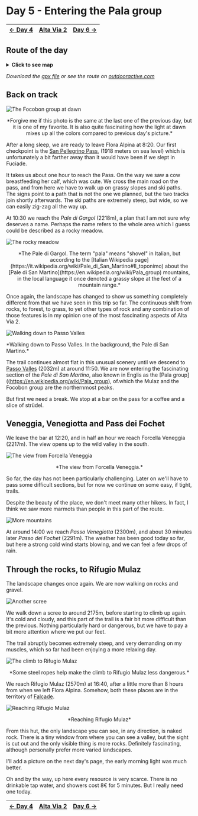 # Day 5 - Entering the Pala group

|[← Day 4](../day4)|[Alta Via 2](../)|[Day 6 →](../day6)|
|:-|:-:|-:|

## Route of the day

<details>
<summary><strong>Click to see map</strong></summary>
<img src="../img/24-0000-map.png">
</details>

*Download the [gpx file](../gpx/av2-day5.gpx) or see the route on
[outdooractive.com](https://www.outdooractive.com/en/route/hiking-trail/province-of-belluno/-2025-alta-via-2-day-5/325542248/?share=%7E3zdmwhgp%244ossqbdb)*

## Back on track

![The Focobon group at dawn](../img/24-0648-focobon.jpg)
<p align=center>
*Forgive me if this photo is the same at the last one of the previous day,
but it is one of my favorite. It is also quite fascinating how the light
at dawn mixes up all the colors compared to previous day's picture.*
</p>

After a long sleep, we are ready to leave Flora Alpina at 8:20. Our
first checkpoint is the
[San Pellegrino Pass](https://en.wikipedia.org/wiki/San_Pellegrino_Pass),
(1918 meters on sea level) which is unfortunately a bit farther away than
it would have been if we slept in Fuciade.

It takes us about one hour to reach the Pass. On the way we saw a cow
breastfeeding her calf, which was cute. We cross the main road on the pass,
and from here we have to walk up on grassy slopes and ski paths. The
signs point to a path that is not the one we planned, but the two tracks
join shortly afterwards. The ski paths are extremely steep, but wide,
so we can easily zig-zag all the way up.

At 10:30 we reach the *Pale di Gargol* (2218m), a plan that I am not sure
why deserves a name. Perhaps the name refers to the whole area which I
guess could be described as a rocky meadow.

![The rocky meadow](../img/24-1027-pale-di-gargol.jpg)
<p align="center">
*The Pale di Gargol. The term "pala" means "shovel" in Italian,
but according to the
[Italian Wikipedia page](https://it.wikipedia.org/wiki/Pale_di_San_Martino#Il_toponimo)
about the [Pale di San Martino](https://en.wikipedia.org/wiki/Pala_group)
mountains, in the local language it once denoted a grassy slope at the
feet of a mountain range.*

Once again, the landscape has changed to show us something completely
different from that we have seen in this trip so far. The continuous
shift from rocks, to forest, to grass, to yet other types of rock and
any combination of those features is in my opinion one of the most
fascinating aspects of Alta Via 2.

![Walking down to Passo Valles](../img/24-1129-panorama.jpg)
<p aling="center">
*Walking down to Passo Valles. In the background, the
Pale di San Martino.*

The trail continues almost flat in this unusual scenery until we
descend to [Passo Valles](https://it.wikipedia.org/wiki/Passo_Valles) (2032m)
at around 11:50. We are now entering the fascinating section of
the *Pale di San Martino*, also known in Englis as the
[Pala group]((https://en.wikipedia.org/wiki/Pala_group), of.which
the Mulaz and the Focobon group are the northernmost peaks.

But first we need a break. We stop at a bar on the pass for a coffee
and a slice of strüdel.

## Veneggia, Venegiotta and Pass dei Fochet

We leave the bar at 12:20, and in half an hour we reach Forcella
Veneggia (2217m). The view opens up to the wild valley in the south.

![The view from Forcella Veneggia](../img/24-1252-forcella-veneggia.jpg)
<p align="center">
*The view from Forcella Veneggia.*
</p>

So far, the day has not been particularly challenging. Later on
we'll have to pass some difficult sections, but for now we continue
on some easy, if tight, trails.

Despite the beauty of the place, we don't meet many other hikers.
In fact, I think we saw more marmots than people in this part of
the route.

![More mountains](../img/24-1400-venegiotta.jpg)

At around 14:00 we reach *Passo Venegiotta* (2300m), and about 30 minutes
later *Passo dei Fochet* (2291m). The weather has been good today so far,
but here a strong cold wind starts blowing, and we can feel a few drops
of rain.

## Through the rocks, to Rifugio Mulaz

The landscape changes once again. We are now walking on rocks and gravel.

![Another scree](../img/24-1447-rocks-to-mulaz.jpg)

We walk down a scree to around 2175m, before starting to climb up again.
It's cold and cloudy, and this part of the trail is a fair bit more
difficult than the previous. Nothing particularly hard or dangerous,
but we have to pay a bit more attention where we put our feet.

The trail abruptly becomes extremely steep, and very demanding on my
muscles, which so far had been enjoying a more relaxing day.

![The climb to Rifugio Mulaz](../img/24-1552-climb-to-mulaz.jpg)
<p align="center">
 *Some steel ropes help make the climb to Rifugio Mulaz less dangerous.*
</p>

We reach Rifugio Mulaz (2570m) at 16:40, after a little more than
8 hours from when we left Flora Alpina. Somehow, both these places
are in the territory of [Falcade](https://en.wikipedia.org/wiki/Falcade).

![Reaching Rifugio Mulaz](../img/24-1638-mulaz.jpg)
<p align="center">*Reaching Rifugio Mulaz*</p>

From this hut, the only landscape you can see, in any direction, is
naked rock. There is a tiny window from where you can see a valley,
but the sight is cut out and the only visible thing is more rocks.
Definitely fascinating, although personally prefer more varied landscapes.

I'll add a picture on the next day's page, the early morning light
was much better.

Oh and by the way, up here every resource is very scarce. There is
no drinkable tap water, and showers cost 8€ for 5 minutes. But I
really need one today.

|[← Day 4](../day4)|[Alta Via 2](../)|[Day 6 →](../day6)|
|:-|:-:|-:|
